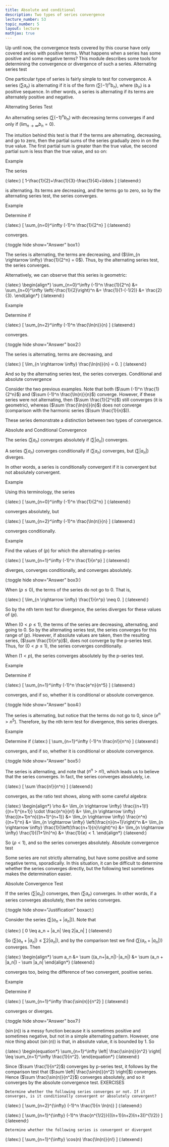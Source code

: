 ```yaml
---
title: Absolute and conditional
description: Two types of series convergence
lecture_number: 53
topic_number: 5
layout: lecture
mathjax: true
---
```

Up until now, the convergence tests covered by this course have only covered series with positive terms. What happens when a series has some positive and some negative terms? This module describes some tools for determining the convergence or divergence of such a series.
Alternating series test

One particular type of series is fairly simple to test for convergence. A series ($\sum a_n$) is alternating if it is of the form ($\sum (-1)^n b_n$), where ($b_n$) is a positive sequence. In other words, a series is alternating if its terms are alternately positive and negative.

Alternating Series Test

An alternating series ($\sum (-1)^n b_n$) with decreasing terms converges if and only if ($\lim_{n \rightarrow \infty} b_n = 0$).

The intuition behind this test is that if the terms are alternating, decreasing, and go to zero, then the partial sums of the series gradually zero in on the true value. The first partial sum is greater than the true value, the second partial sum is less than the true value, and so on:

Example

The series

(:latex:) \[ 1-\frac{1}{2}+\frac{1}{3}-\frac{1}{4}+\ldots \] (:latexend:)

is alternating. Its terms are decreasing, and the terms go to zero, so by the alternating series test, the series converges.

Example

Determine if

(:latex:) \[ \sum_{n=0}^\infty (-1)^n \frac{1}{2^n} \] (:latexend:)

converges.

(:toggle hide show="Answer" box1:)

The series is alternating, the terms are decreasing, and ($\lim_{n \rightarrow \infty} \frac{1}{2^n} = 0$). Thus, by the alternating series test, the series converges.

Alternatively, we can observe that this series is geometric:

(:latex:) \begin{align*} \sum_{n=0}^\infty (-1)^n \frac{1}{2^n} &= \sum_{n=0}^\infty \left(-\frac{1}{2}\right)^n
&= \frac{1}{1-(-1/2)}
&= \frac{2}{3}. \end{align*} (:latexend:)

Example

Determine if

(:latex:) \[ \sum_{n=2}^\infty (-1)^n \frac{\ln(n)}{n} \] (:latexend:)

converges.

(:toggle hide show="Answer" box2:)

The series is alternating, terms are decreasing, and

(:latex:) \[ \lim_{n \rightarrow \infty} \frac{\ln(n)}{n} = 0. \] (:latexend:)

And so by the alternating series test, the series converges.
Conditional and absolute convergence

Consider the two previous examples. Note that both ($\sum (-1)^n \frac{1}{2^n}$) and ($\sum (-1)^n \frac{\ln(n)}{n}$) converge. However, if these series were not alternating, then ($\sum \frac{1}{2^n}$) still converges (it is geometric), whereas ($\sum \frac{\ln(n)}{n}$) does not converge (comparison with the harmonic series ($\sum \frac{1}{n}$)).

These series demonstrate a distinction between two types of convergence.

Absolute and Conditional Convergence

The series ($\sum a_n$) converges absolutely if ($\sum |a_n|$) converges.

A series ($\sum a_n$) converges conditionally if ($\sum a_n$) converges, but ($\sum |a_n|$) diverges.

In other words, a series is conditionally convergent if it is convergent but not absolutely convergent.

Example

Using this terminology, the series

(:latex:) \[ \sum_{n=0}^\infty (-1)^n \frac{1}{2^n} \] (:latexend:)

converges absolutely, but

(:latex:) \[ \sum_{n=2}^\infty (-1)^n \frac{\ln(n)}{n} \] (:latexend:)

converges conditionally.

Example

Find the values of ($p$) for which the alternating p-series

(:latex:) \[ \sum_{n=1}^\infty (-1)^n \frac{1}{n^p} \] (:latexend:)

diverges, converges conditionally, and converges absolutely.

(:toggle hide show="Answer" box3:)

When ($p \leq 0$), the terms of the series do not go to 0. That is,

(:latex:) \[ \lim_{n \rightarrow \infty} \frac{1}{n^p} \neq 0. \] (:latexend:)

So by the nth term test for divergence, the series diverges for these values of ($p$).

When ($0 < p \leq 1$), the terms of the series are decreasing, alternating, and going to 0. So by the alternating series test, the series converges for this range of ($p$). However, if absolute values are taken, then the resulting series, ($\sum \frac{1}{n^p}$), does not converge by the p-series test. Thus, for ($0<p \leq 1$), the series converges conditionally.

When ($1<p$), the series converges absolutely by the p-series test.

Example

Determine if

(:latex:) \[ \sum_{n=1}^\infty (-1)^n \frac{e^n}{n^5} \] (:latexend:)

converges, and if so, whether it is conditional or absolute convergence.

(:toggle hide show="Answer" box4:)

The series is alternating, but notice that the terms do not go to 0, since ($e^n>n^5$). Therefore, by the nth term test for divergence, this series diverges.

Example

Determine if (:latex:) \[ \sum_{n=1}^\infty (-1)^n \frac{n!}{n^n} \] (:latexend:)

converges, and if so, whether it is conditional or absolute convergence.

(:toggle hide show="Answer" box5:)

The series is alternating, and note that ($n^n>n!$), which leads us to believe that the series converges. In fact, the series converges absolutely, i.e.

(:latex:) \[ \sum \frac{n!}{n^n} \] (:latexend:)

converges, as the ratio test shows, along with some careful algebra:

(:latex:) \begin{align*} \rho &= \lim_{n \rightarrow \infty} \frac{(n+1)!}{(n+1)^{n+1}} \cdot \frac{n^n}{n!}
&= \lim_{n \rightarrow \infty} \frac{(n+1)n^n}{(n+1)^{n+1}}
&= \lim_{n \rightarrow \infty} \frac{n^n}{(n+1)^n}
&= \lim_{n \rightarrow \infty} \left(\frac{n}{n+1}\right)^n
&= \lim_{n \rightarrow \infty} \frac{1}{\left(\frac{n+1}{n}\right)^n}
&= \lim_{n \rightarrow \infty} \frac{1}{(1+1/n)^n}
&= \frac{1}{e} < 1. \end{align*} (:latexend:)

So ($\rho<1$), and so the series converges absolutely.
Absolute convergence test

Some series are not strictly alternating, but have some positive and some negative terms, sporadically. In this situation, it can be difficult to determine whether the series converges directly, but the following test sometimes makes the determination easier.

Absolute Convergence Test

If the series ($\sum |a_n|$) converges, then ($\sum a_n$) converges. In other words, if a series converges absolutely, then the series converges.

(:toggle hide show="Justification" boxact:)

Consider the series ($\sum (a_n + |a_n|)$). Note that

(:latex:) \[ 0 \leq a_n + |a_n| \leq 2|a_n| \] (:latexend:)

So ($\sum (a_n + |a_n|) \leq \sum 2|a_n|$), and by the comparison test we find ($\sum (a_n + |a_n|)$) converges. Then

(:latex:) \begin{align*} \sum a_n &= \sum ((a_n+|a_n|)-|a_n|)
&= \sum (a_n + |a_n|) - \sum |a_n| \end{align*} (:latexend:)

converges too, being the difference of two convergent, positive series.

Example

Determine if

(:latex:) \[ \sum_{n=1}^\infty \frac{\sin(n)}{n^2} \] (:latexend:)

converges or diverges.

(:toggle hide show="Answer" box7:)

($\sin(n)$) is a messy function because it is sometimes positive and sometimes negative, but not in a simple alternating pattern. However, one nice thing about ($\sin(n)$) is that, in absolute value, it is bounded by 1. So

(:latex:) \begin{equation*} \sum_{n=1}^\infty \left| \frac{\sin(n)}{n^2} \right| \leq \sum_{n=1}^\infty \frac{1}{n^2}. \end{equation*} (:latexend:)

Since ($\sum \frac{1}{n^2}$) converges by p-series test, it follows by the comparison test that ($\sum \left| \frac{\sin(n)}{n^2} \right|$) converges. Hence ($\sum \frac{\sin(n)}{n^2}$) converges absolutely, and so it converges by the absolute convergence test.
EXERCISES

    Determine whether the following series converges or not. If it converges, is it conditionally convergent or absolutely convergent? 

(:latex:) \[ \sum_{n=2}^{\infty} (-1)^n \frac{1}{n \ln(n)} \] (:latexend:)

(:latex:) \[ \sum_{n=1}^{\infty} (-1)^n \frac{n^{1/2}}{((n+1)(n+2)(n+3))^{1/2}} \] (:latexend:)

    Determine whether the following series is convergent or divergent 

(:latex:) \[ \sum_{n=1}^{\infty} \cos(n) \frac{\ln(n)}{n!} \] (:latexend:) 